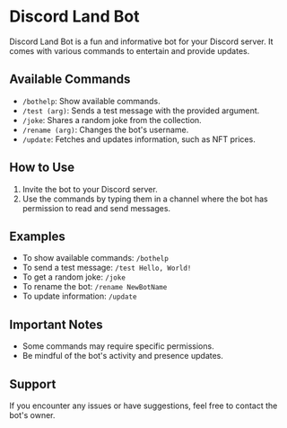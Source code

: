 # Discord Land Bot

Discord Land Bot is a fun and informative bot for your Discord server. It comes with various commands to entertain and provide updates.

## Available Commands

- `/bothelp`: Show available commands.
- `/test (arg)`: Sends a test message with the provided argument.
- `/joke`: Shares a random joke from the collection.
- `/rename (arg)`: Changes the bot's username.
- `/update`: Fetches and updates information, such as NFT prices.

## How to Use

1. Invite the bot to your Discord server.
2. Use the commands by typing them in a channel where the bot has permission to read and send messages.

## Examples

- To show available commands: `/bothelp`
- To send a test message: `/test Hello, World!`
- To get a random joke: `/joke`
- To rename the bot: `/rename NewBotName`
- To update information: `/update`

## Important Notes

- Some commands may require specific permissions.
- Be mindful of the bot's activity and presence updates.

## Support

If you encounter any issues or have suggestions, feel free to contact the bot's owner.
